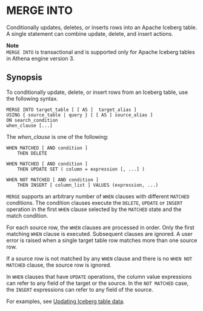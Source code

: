 # MERGE INTO<a name="merge-into-statement"></a>

Conditionally updates, deletes, or inserts rows into an Apache Iceberg table\. A single statement can combine update, delete, and insert actions\.

**Note**  
`MERGE INTO` is transactional and is supported only for Apache Iceberg tables in Athena engine version 3\.

## Synopsis<a name="merge-into-statement-synopsis"></a>

To conditionally update, delete, or insert rows from an Iceberg table, use the following syntax\.

```
MERGE INTO target_table [ [ AS ]  target_alias ]
USING { source_table | query } [ [ AS ] source_alias ]
ON search_condition
when_clause [...]
```

The *when\_clause* is one of the following:

```
WHEN MATCHED [ AND condition ]
    THEN DELETE
```

```
WHEN MATCHED [ AND condition ]
    THEN UPDATE SET ( column = expression [, ...] )
```

```
WHEN NOT MATCHED [ AND condition ]
    THEN INSERT [ column_list ] VALUES (expression, ...)
```

`MERGE` supports an arbitrary number of `WHEN` clauses with different `MATCHED` conditions\. The condition clauses execute the `DELETE`, `UPDATE` or `INSERT` operation in the first `WHEN` clause selected by the `MATCHED` state and the match condition\.

For each source row, the `WHEN` clauses are processed in order\. Only the first matching `WHEN` clause is executed\. Subsequent clauses are ignored\. A user error is raised when a single target table row matches more than one source row\.

If a source row is not matched by any `WHEN` clause and there is no `WHEN NOT MATCHED` clause, the source row is ignored\.

In `WHEN` clauses that have `UPDATE` operations, the column value expressions can refer to any field of the target or the source\. In the `NOT MATCHED` case, the `INSERT` expressions can refer to any field of the source\.

For examples, see [Updating Iceberg table data](querying-iceberg-updating-iceberg-table-data.md)\.